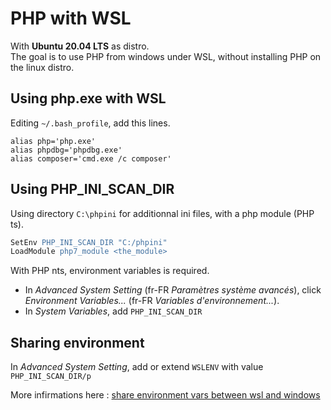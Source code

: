# PHP with WSL

With **Ubuntu 20.04 LTS** as distro. \
The goal is to use PHP from windows under WSL, without installing PHP on the linux distro.

## Using php.exe with WSL

Editing `~/.bash_profile`, add this lines.

```shell
alias php='php.exe'
alias phpdbg='phpdbg.exe'
alias composer='cmd.exe /c composer'
```

## Using PHP_INI_SCAN_DIR

Using directory `C:\phpini` for additionnal ini files, with a php module (PHP ts).

```apache
SetEnv PHP_INI_SCAN_DIR "C:/phpini"
LoadModule php7_module <the_module>
```

With PHP nts, environment variables is required.

- In _Advanced System Setting_ (fr-FR _Paramètres système avancés_), click _Environment Variables..._ (fr-FR _Variables d'environnement..._).
- In _System Variables_, add `PHP_INI_SCAN_DIR`

## Sharing environment

In _Advanced System Setting_, add or extend `WSLENV` with value `PHP_INI_SCAN_DIR/p`

More infirmations here : [share environment vars between wsl and windows][WSLENV]

[WSLENV]: https://devblogs.microsoft.com/commandline/share-environment-vars-between-wsl-and-windows/